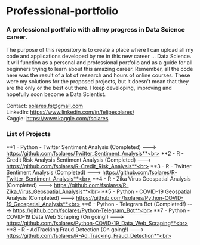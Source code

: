 # Professional-portfolio

### A professional portfolio with all my progress in Data Science career.

The purpose of this repository is to create a place where I can upload all my code and applications developed by me in this new career ... Data Science.
It will function as a personal and professional portfolio and as a guide for all beginners trying to learn about this amazing career.
Remember, all the code here was the result of a lot of research and hours of online courses. These were my solutions for the proposed projects, but it doesn't mean that they are the only or the best out there.
I keep developing, improving and hopefully soon become a Data Scientist.

Contact: solares.fs@gmail.com <br>
LinkedIn: https://www.linkedin.com/in/felipesolares/ <br>
Kaggle: https://www.kaggle.com/fsolares <br>

### List of Projects

**1 - Python - Twitter Sentiment Analysis (Completed) ---> https://github.com/fsolares/Twitter_Sentiment_Analysis**<br>
**2 - R - Credit Risk Analysis Sentiment Analysis (Completed) ---> https://github.com/fsolares/R-Credit_Risk_Analysis**<br>
**3 - R - Twitter Sentiment Analysis (Completed) ---> https://github.com/fsolares/R-Twitter_Sentiment_Analysis**<br>
**4 - R - Zika Virus Geospatial Analysis (Completed) ---> https://github.com/fsolares/R-Zika_Virus_Geospatial_Analysis**<br>
**5 - Python - COVID-19 Geospatial Analysis (Completed) ---> https://github.com/fsolares/Python-COVID-19_Geospatial_Analysis**<br>
**6 - Python - Telegram Bot (Completed!) ---> https://github.com/fsolares/Python-Telegram_Bot**<br>
**7 - Python - COVID-19 Data Web Scraping (On going!) ---> https://github.com/fsolares/Python-COVID-19_Data_Web_Scraping**<br>
**8 - R - AdTracking Fraud Detection (On going!) ---> https://github.com/fsolares/R-Ad_Tracking_Fraud_Detection**<br>


